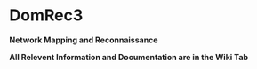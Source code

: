 # DomRec3
 **Network Mapping and Reconnaissance**

 **All Relevent Information and Documentation are in the Wiki Tab**
